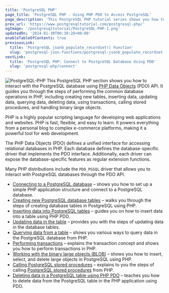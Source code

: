 ```yaml
---
title: 'PostgreSQL PHP'
page_title: 'PostgreSQL PHP - Using PHP PDO to Access PostgreSQL'
page_description: 'This PostgreSQL PHP tutorial series shows you how to use PHP PDO to manage data in PostgreSQL databases effectively.'
prev_url: 'https://www.postgresqltutorial.com/postgresql-php/'
ogImage: '/postgresqltutorial/PostgreSQL-PHP-1.png'
updatedOn: '2024-01-30T00:39:28+00:00'
enableTableOfContents: true
previousLink:
  title: 'PostgreSQL jsonb_populate_recordset() Function'
  slug: 'postgresql-json-functions/postgresql-jsonb_populate_recordset'
nextLink:
  title: 'PostgreSQL PHP: Connect to PostgreSQL Database Using PDO'
  slug: 'postgresql-php/connect'
---
```


![PostgreSQL-PHP](/postgresqltutorial/PostgreSQL-PHP-1.png?alignright)
This PostgreSQL PHP section shows you how to interact with the PostgreSQL database using [PHP Data Objects](http://php.net/manual/en/book.pdo.php) (PDO) API. It guides you through the steps of performing the common database operations in PHP, including creating new tables, inserting data, updating data, querying data, deleting data, using transactions, calling stored procedures, and handling binary large objects.

PHP is a highly popular scripting language for developing web applications and websites. PHP is fast, flexible, and easy to learn. It powers everything from a personal blog to complex e\-commerce platforms, making it a powerful tool for web development.

The PHP Data Objects (PDO) defines a unified interface for accessing relational databases in PHP. Each database defines the database\-specific driver that implements the PDO interface. Additionally, each driver can expose the database\-specific features as regular extension functions.

Many PHP distributions include the `PDO_PGSQL` driver that allows you to interact with PostgreSQL databases through the PDO API.

- [Connecting to a PostgreSQL database](postgresql-php/connect) – shows you how to set up a simple PHP application structure and connect to a PostgreSQL database.
- [Creating new PostgreSQL database tables](postgresql-php/create-tables) – walks you through the steps of creating database tables in PostgreSQL using PHP.
- [Inserting data into PostgreSQL tables](postgresql-php/insert) – guides you on how to insert data into a table using PHP PDO.
- [Updating data in the table](postgresql-php/update) – provides you with the steps of updating data in the database tables.
- [Querying data from a table](postgresql-php/query) – shows you various ways to query data in the PostgreSQL database from PHP.
- [Performing transactions](postgresql-php/transaction) – explains the transaction concept and shows you how to perform transactions in PHP.
- [Working with the binary large objects (BLOB)](postgresql-php/postgresql-blob) – shows you how to insert, select, and delete large objects in PostgreSQL using PHP.
- [Calling PostgreSQL stored procedures](postgresql-php/call-stored-procedures) – explains to you the steps of calling [PostgreSQL stored procedures](https://neon.tech/postgresql/postgresql-plpgsql) from PHP.
- [Deleting data in a PostgreSQL table using PHP PDO](postgresql-php/delete) – teaches you how to delete data from the PostgreSQL table in the PHP application using PDO.
